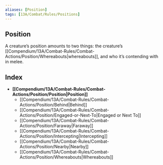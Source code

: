 ```yaml
---
aliases: [Position]
tags: [13A/Combat/Rules/Positions]
---
```


## Position

A creature’s position amounts to two things: the creature’s [[Compendium/13A/Combat-Rules/Combat-Actions/Position/Whereabouts|whereabouts]], and who it’s contending with in melee.

## Index

- **[[Compendium/13A/Combat-Rules/Combat-Actions/Position/Position|Position]]**
	- [[Compendium/13A/Combat-Rules/Combat-Actions/Position/Behind|Behind]]
	- [[Compendium/13A/Combat-Rules/Combat-Actions/Position/Engaged-or-Next-To|Engaged or Next To]]
	- [[Compendium/13A/Combat-Rules/Combat-Actions/Position/Faraway|Faraway]]
	- [[Compendium/13A/Combat-Rules/Combat-Actions/Position/Intercepting|Intercepting]]
	- [[Compendium/13A/Combat-Rules/Combat-Actions/Position/Nearby|Nearby]]
	- [[Compendium/13A/Combat-Rules/Combat-Actions/Position/Whereabouts|Whereabouts]]
